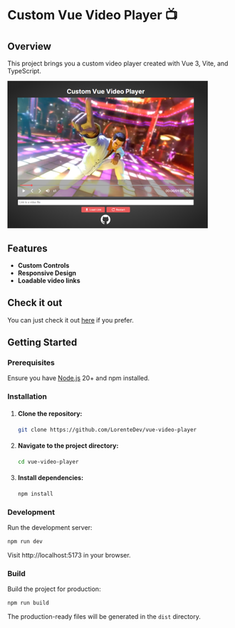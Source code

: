 # Custom Vue Video Player 📺

## Overview

This project brings you a custom video player created with Vue 3, Vite, and TypeScript.

<img src="src/assets/screenshot.png" width=450px />


## Features

- **Custom Controls**
- **Responsive Design**
- **Loadable video links**

## Check it out

You can just check it out [here](https://vue-video-player.vercel.app/) if you prefer.

## Getting Started

### Prerequisites

Ensure you have [Node.js](https://nodejs.org/) 20+ and npm installed.


### Installation

1. #### Clone the repository:
   ```bash
   git clone https://github.com/LorenteDev/vue-video-player
   ```

2. #### Navigate to the project directory:
   ```bash
   cd vue-video-player
   ```

3. #### Install dependencies:
   ```bash
   npm install
   ```

### Development

Run the development server:

   ```bash
   npm run dev
   ```

Visit http://localhost:5173 in your browser.

### Build

Build the project for production:

   ```bash
   npm run build
   ```

The production-ready files will be generated in the `dist` directory.